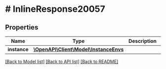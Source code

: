 # # InlineResponse20057

## Properties

Name | Type | Description | Notes
------------ | ------------- | ------------- | -------------
**instance** | [**\OpenAPI\Client\Model\InstanceEnvs**](InstanceEnvs.md) |  | [optional]

[[Back to Model list]](../../README.md#models) [[Back to API list]](../../README.md#endpoints) [[Back to README]](../../README.md)

